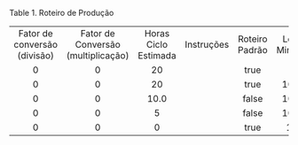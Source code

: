 <div id="d133860e1" class="table">

<div class="table-title">

Table 1. Roteiro de
Produção

</div>

<div class="table-contents">

|                              |                                    |                      |            |                |             |          |           |                |                      |                 |                     |                   |                  |                 |     |           |         |                |
| :--------------------------: | :--------------------------------: | :------------------: | :--------: | :------------: | :---------: | :------: | :-------: | :------------: | :------------------: | :-------------: | :-----------------: | :---------------: | :--------------: | :-------------: | :-: | :-------: | :-----: | :------------: |
| Fator de conversão (divisão) | Fator de Conversão (multiplicação) | Horas Ciclo Estimada | Instruções | Roteiro Padrão | Lote Minimo | N. Peças | Perda (%) | Perda Estimada | Quantidade de Ciclos | Qtd Horas Setup | Roteiro de Produção | Classe do Produto | Grupo do Produto | Tipo do Produto | UDM | Descrição | Produto | Chave de Busca |
|              0               |                 0                  |          20          |            |      true      |      5      |    30    |     1     |      0.05      |          5           |       1.0       |       5000000       |                   |                  |                 | 100 |           | 5000056 |    1000000     |
|              0               |                 0                  |          20          |            |      true      |    10.0     |    20    |     0     |       0        |         10.0         |        1        |       5000001       |                   |                  |                 | 100 |           | 5000059 |    1000001     |
|              0               |                 0                  |         10.0         |            |     false      |    10.0     |    30    |     1     |     0.100      |         10.0         |        1        |       5000002       |                   |                  |                 | 100 |           | 5000059 |    1000002     |
|              0               |                 0                  |          5           |            |     false      |    10.0     |    20    |   10.0    |      1.00      |         10.0         |        2        |       5000003       |                   |                  |                 | 100 |           | 5000059 |    1000003     |
|              0               |                 0                  |          0           |            |      true      |     10      |    0     |     0     |       0        |          10          |        0        |       5000004       |                   |                  |                 | 100 |           | 5000063 |    1000005     |

</div>

</div>
